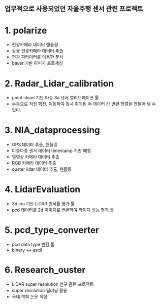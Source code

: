 ## 업무적으로 사용되었던 자율주행 센서 관련 프로젝트

# 1. polarize
- 편광카메라 데이터 핸들링
- 상용 편광카메라 데이터 추출
- 편광 파라미터를 이용한 분석
- bayer 기반 이미지 프로세싱
  
# 2.  Radar_Lidar_calibration
- point cloud 기반 다중 3d 센서 캘리브레이션 툴
- 수동으로 직접 회전, 이동하여 동시 취득된 두 데이터 간 변환 행렬을 만들어 낼 수 있다.


# 3. NIA_dataprocessing
- GPS 데이터 추출, 핸들링
- 다중다종 센서 데이터 timestamp 기반 매칭
- 열영상 카메라 데이터 추출
- RGB 카메라 데이터 추출
- ouster lidar 데이터 추출, 핸들링


# 4. LidarEvaluation
- 3d iou 기반 LiDAR 인식률 평가 툴
- pcd 데이터를 2d 이미지로 변환하여 라이다 성능 평가 툴

# 5. pcd_type_converter
- pcd data type 변환 툴
- binary <-> ascii

# 6. Research_ouster
- LiDAR super resolution 연구 관련 프로젝트
- super resolution 딥러닝 활용
- 국내 학회 논문 작성

